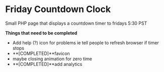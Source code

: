 Friday Countdown Clock
======================

Small PHP page that displays a countdown timer to fridays 5:30 PST

**Things that need to be completed**


- Add help (?) icon for problems ie tell people to refresh browser if timer stops
- **[COMPLETED]**favicon
- maybe closing animation for zero time
- **[COMPLETED]**add analytics